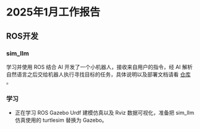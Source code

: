 # 2025年1月工作报告

## ROS开发

### sim_llm
学习并使用 ROS 结合 AI 开发了一个小机器人，接收来自用户的指令，经 AI 解析自然语言之后交给机器人执行寻找目标的任务，具体说明以及部署文档请看 [仓库](https://github.com/lalafua/sim_llm/tree/dev) 。

### 学习
- 正在学习 ROS Gazebo Urdf 建模仿真以及 Rviz 数据可视化，准备把 sim_llm 仿真使用的 turtlesim 替换为 Gazebo。
